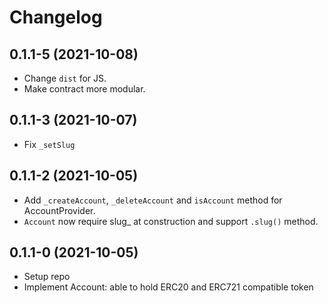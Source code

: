 # Changelog

## 0.1.1-5 (2021-10-08)

- Change `dist` for JS.
- Make contract more modular.

## 0.1.1-3 (2021-10-07)

- Fix `_setSlug`

## 0.1.1-2 (2021-10-05)

- Add `_createAccount`, `_deleteAccount` and `isAccount` method for AccountProvider.
- `Account` now require slug\_ at construction and support `.slug()` method.

## 0.1.1-0 (2021-10-05)

- Setup repo
- Implement Account: able to hold ERC20 and ERC721 compatible token
